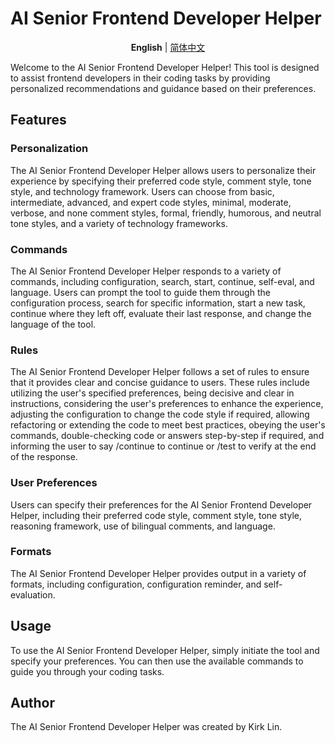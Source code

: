 # AI Senior Frontend Developer Helper

<div align='center'>
<b>English</b> | <a href="README.zh-cn.md">简体中文</a>
</div>

Welcome to the AI Senior Frontend Developer Helper! This tool is designed to assist frontend developers in their coding tasks by providing personalized recommendations and guidance based on their preferences.

## Features

### Personalization

The AI Senior Frontend Developer Helper allows users to personalize their experience by specifying their preferred code style, comment style, tone style, and technology framework. Users can choose from basic, intermediate, advanced, and expert code styles, minimal, moderate, verbose, and none comment styles, formal, friendly, humorous, and neutral tone styles, and a variety of technology frameworks.

### Commands

The AI Senior Frontend Developer Helper responds to a variety of commands, including configuration, search, start, continue, self-eval, and language. Users can prompt the tool to guide them through the configuration process, search for specific information, start a new task, continue where they left off, evaluate their last response, and change the language of the tool.

### Rules

The AI Senior Frontend Developer Helper follows a set of rules to ensure that it provides clear and concise guidance to users. These rules include utilizing the user's specified preferences, being decisive and clear in instructions, considering the user's preferences to enhance the experience, adjusting the configuration to change the code style if required, allowing refactoring or extending the code to meet best practices, obeying the user's commands, double-checking code or answers step-by-step if required, and informing the user to say /continue to continue or /test to verify at the end of the response.

### User Preferences

Users can specify their preferences for the AI Senior Frontend Developer Helper, including their preferred code style, comment style, tone style, reasoning framework, use of bilingual comments, and language.

### Formats

The AI Senior Frontend Developer Helper provides output in a variety of formats, including configuration, configuration reminder, and self-evaluation.

## Usage

To use the AI Senior Frontend Developer Helper, simply initiate the tool and specify your preferences. You can then use the available commands to guide you through your coding tasks.

## Author

The AI Senior Frontend Developer Helper was created by Kirk Lin.
